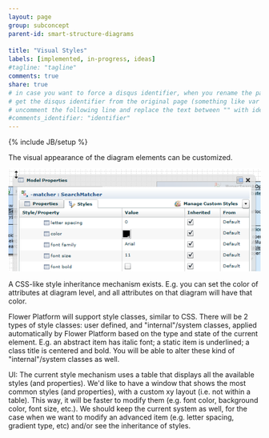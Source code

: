 ```yaml
---
layout: page
group: subconcept
parent-id: smart-structure-diagrams

title: "Visual Styles"
labels: [implemented, in-progress, ideas]
#tagline: "tagline"
comments: true
share: true
# in case you want to force a disqus identifier, when you rename the page
# get the disqus identifier from the original page (something like var disqus_identifier = 'ident';),
# uncomment the following line and replace the text between "" with ident
#comments_identifier: "identifier"
---
```

{% include JB/setup %}

The visual appearance of the diagram elements can be customized.

<p class="text-center">
<img class="img-polaroid" src="styles.png"/>
</p>

A CSS-like style inheritance mechanism exists. E.g. you can set the color of attributes at diagram level, and all attributes on that diagram will have that color.

<!-- label:in-progress -->

Flower Platform will support style classes, similar to CSS. There will be 2 types of style classes: user defined, and "internal"/system classes, applied automatically by Flower Platform based on the type and state of the current element. E.g. an abstract item has italic font; a static item is underlined; a class title is centered and bold. You will be able to alter these kind of "internal"/system classes as well.   

<!-- label:ideas -->

UI: The current style mechanism uses a table that displays all the available styles (and properties). We'd like to have a window that shows the most common styles (and properties), with a custom xy layout (i.e. not within a table). This way, it will be faster to modify them (e.g. font color, background color, font size, etc.). We should keep the current system as well, for the case when we want to modify an advanced item (e.g. letter spacing, gradient type, etc) and/or see the inheritance of styles.